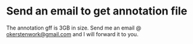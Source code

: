 # Send an email to get annotation file

The annotation gff is 3GB in size. Send me an email @
okerstenwork@gmail.com and I will forward it to you.